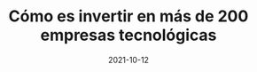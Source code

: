 ---
episode: 17
date: "2021-10-12"
title: Cómo es invertir en más de 200 empresas tecnológicas
guest: Marta Cruz
business: NXTP Ventures
category: Inversor
description: En este capítulo recibimos a Marta Cruz, co-fundadora y managing partner de NXTP Ventures, Venture Capital que ha invertido en más de 200 startups latinoamericanas en los últimos nueve años. Profundizamos en las relaciones de inversionistas con fundadores, la evolución del mercado en la última década y sus experiencias invirtiendo durante todo este tiempo. 
file: https://www.buzzsprout.com/895972/9350872-como-es-invertir-en-mas-de-200-empresas-tecnologicas-marta-cruz-nxtp-ventures.mp3?download=true
apple: https://podcasts.apple.com/mx/podcast/c%C3%B3mo-es-invertir-en-m%C3%A1s-de-200-empresas-tecnol%C3%B3gicas/id1500473556?i=1000538295118
google: https://podcasts.google.com/feed/aHR0cHM6Ly9mZWVkcy5idXp6c3Byb3V0LmNvbS84OTU5NzIucnNz/episode/QnV6enNwcm91dC05MzUwODcy
spotify: https://open.spotify.com/episode/2mAMil2G8IlNIuy6Bduuq0
youtube: https://www.youtube.com/watch?v=gb_pKTPF1fk
---